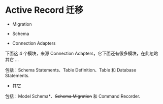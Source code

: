 # Active Record 迁移

- Migration

- Schema

- Connection Adapters

下面这 4 个模块，来源 Connection Adapters，它下面还有很多模块，在此忽略其它 ...

包括：Schema Statements、Table Definition、Table 和 Database Statements.

- 其它

包括：Model Schema*、~~Schema Migration~~ 和 Command Recorder.
